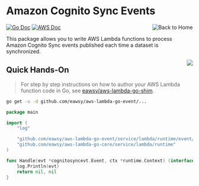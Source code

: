 <a id="top" name="top"></a>

# Amazon Cognito Sync Events

[<img src="/_asset/misc_home.png" alt="Back to Home" align="right">](/)
[![Go Doc][badge-doc-go]][eawsy-doc]
[![AWS Doc][badge-doc-aws]][aws-doc]

This package allows you to write AWS Lambda functions to process Amazon Cognito 
Sync events published each time a dataset is synchronized.

[<img src="/_asset/misc_arrow-up.png" align="right">](#top)
## Quick Hands-On

> For step by step instructions on how to author your AWS Lambda function code in Go, see 
  [eawsy/aws-lambda-go-shim][eawsy-runtime].
  
```sh
go get -u -d github.com/eawsy/aws-lambda-go-event/...
```

```go
package main

import (
	"log"

	"github.com/eawsy/aws-lambda-go-event/service/lambda/runtime/event/cognitosyncevt"
	"github.com/eawsy/aws-lambda-go-core/service/lambda/runtime"
)

func Handle(evt *cognitosyncevt.Event, ctx *runtime.Context) (interface{}, error) {
	log.Println(evt)
	return nil, nil
}
```

[eawsy-runtime]: https://github.com/eawsy/aws-lambda-go-shim
[eawsy-doc]: https://godoc.org/github.com/eawsy/aws-lambda-go-event/service/lambda/runtime/event/cognitosyncevt

[aws-doc]: http://docs.aws.amazon.com/cognito/latest/developerguide/what-is-amazon-cognito.html

[badge-doc-go]: http://img.shields.io/badge/api-godoc-3F51B5.svg?style=flat-square
[badge-doc-aws]: http://img.shields.io/badge/api-awsdoc-FF9800.svg?style=flat-square
